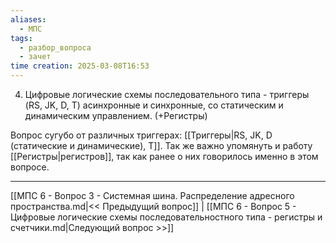 ```yaml
---
aliases:
  - МПС
tags:
  - разбор_вопроса
  - зачет
time creation: 2025-03-08T16:53
---
```

4. Цифровые логические схемы последовательного типа - триггеры (RS, JK, D, T) асинхронные и синхронные, со статическим и динамическим управлением. (+Регистры)

Вопрос сугубо от различных триггерах: [[Триггеры|RS, JK, D (статические и динамические), T]]. Так же важно упомянуть и работу [[Регистры|регистров]], так как ранее о них говорилось именно в этом вопросе.

---
[[МПС 6 - Вопрос 3 - Системная шина. Распределение адресного пространства.md|<< Предыдущий вопрос]] | [[МПС 6 - Вопрос 5 - Цифровые логические схемы последовательностного типа - регистры и счетчики.md|Следующий вопрос >>]]